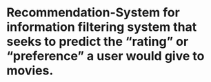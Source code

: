 # Recommendation-System for information filtering system that seeks to predict the “rating” or “preference” a user would give to movies. 
